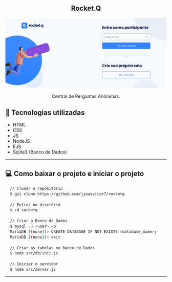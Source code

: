 <div align="center">
  <h2>Rocket.Q</h2>
  <img src="./screenshots/final-1.png">
  <p>Central de Perguntas Anônimas.</p>
</div>

## :rocket: Tecnologias utilizadas

- HTML
- CSS
- JS
- NodeJS
- EJS
- Sqlite3 (Banco de Dados)

---

## :computer: Como baixar o projeto e iniciar o projeto

```bash
  // Clonar o repositório
  $ git clone https://github.com/jjoaovitor7/rocketq

  // Entrar no diretório
  $ cd rocketq

  // Criar o Banco de Dados
  $ mysql -u <user> -p
  MariaDB [(none)]> CREATE DATABASE IF NOT EXISTS <database_name>;
  MariaDB [(none)]> exit

  // Criar as tabelas no Banco de Dados
  $ node src/db/init.js

  // Iniciar o servidor
  $ node src/server.js
```

---
